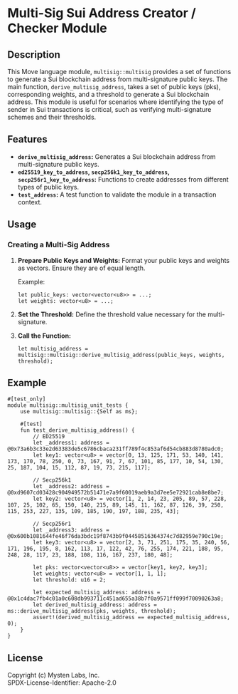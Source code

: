 
# Multi-Sig Sui Address Creator / Checker Module

## Description
This Move language module, `multisig::multisig` provides a set of functions to generate a Sui blockchain address from multi-signature public keys. The main function, `derive_multisig_address`, takes a set of public keys (pks), corresponding weights, and a threshold to generate a Sui blockchain address. This module is useful for scenarios where identifying the type of sender in Sui transactions is critical, such as verifying multi-signature schemes and their thresholds.

## Features
- **`derive_multisig_address`:** Generates a Sui blockchain address from multi-signature public keys.
- **`ed25519_key_to_address`, `secp256k1_key_to_address`, `secp256r1_key_to_address`:** Functions to create addresses from different types of public keys.
- **`test_address`:** A test function to validate the module in a transaction context.

## Usage
### Creating a Multi-Sig Address
1. **Prepare Public Keys and Weights:**
   Format your public keys and weights as vectors. Ensure they are of equal length.

   Example: 
   ```move
   let public_keys: vector<vector<u8>> = ...;
   let weights: vector<u8> = ...;
   ```
2. **Set the Threshold:**
   Define the threshold value necessary for the multi-signature.

3. **Call the Function:**
   ```move
   let multisig_address = multisig::multisig::derive_multisig_address(public_keys, weights, threshold);
   ```

## Example
```move
#[test_only]
module multisig::multisig_unit_tests {
    use multisig::multisig::{Self as ms};

    #[test]
    fun test_derive_multisig_address() {
        // ED25519
        let _address1: address = @0x73a6b3c33e2d63383de5c6786cbaca231ff789f4c853af6d54cb883d8780adc0;
        let key1: vector<u8> = vector[0, 13, 125, 171, 53, 140, 141, 173, 170, 78, 250, 0, 73, 167, 91, 7, 67, 101, 85, 177, 10, 54, 130, 25, 187, 104, 15, 112, 87, 19, 73, 215, 117];

        // Secp256k1
        let _address2: address = @0xd9607cd03428c904949572b51471e7a9f60019aeb9a3d7ee5e72921cab8e8be7;
        let key2: vector<u8> = vector[1, 2, 14, 23, 205, 89, 57, 228, 107, 25, 102, 65, 150, 140, 215, 89, 145, 11, 162, 87, 126, 39, 250, 115, 253, 227, 135, 109, 185, 190, 197, 188, 235, 43];

        // Secp256r1
        let _address3: address = @0x600b1081644fe46f76da3bdc19f8743b9f04458516364374c7d82959e790c19e;
        let key3: vector<u8> = vector[2, 3, 71, 251, 175, 35, 240, 56, 171, 196, 195, 8, 162, 113, 17, 122, 42, 76, 255, 174, 221, 188, 95, 248, 28, 117, 23, 188, 108, 116, 167, 237, 180, 48];

        let pks: vector<vector<u8>> = vector[key1, key2, key3];
        let weights: vector<u8> = vector[1, 1, 1];
        let threshold: u16 = 2;

        let expected_multisig_address: address = @0x1c4dac7fb4c01a0c608db993711c451ad655a38b7f0a9571ff099f70090263a8;
        let derived_multisig_address: address = ms::derive_multisig_address(pks, weights, threshold);
        assert!(derived_multisig_address == expected_multisig_address, 0);
    }
}
```

## License
Copyright (c) Mysten Labs, Inc.  
SPDX-License-Identifier: Apache-2.0

